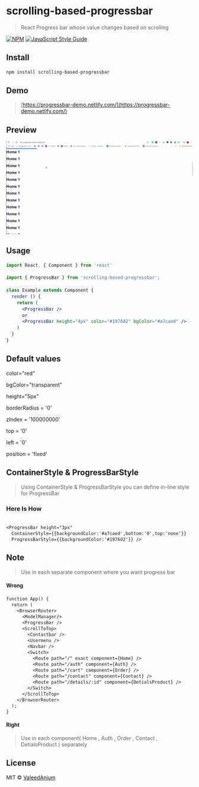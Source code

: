 # scrolling-based-progressbar

> React Progress bar whose value changes based on scrolling

[![NPM](https://img.shields.io/npm/v/scrolling-based-progressbar.svg)](https://www.npmjs.com/package/scrolling-based-progressbar) [![JavaScript Style Guide](https://img.shields.io/badge/code_style-standard-brightgreen.svg)](https://standardjs.com)

## Install

```bash
npm install scrolling-based-progressbar
```

## Demo

> [https://progressbar-demo.netlify.com/](https://progressbar-demo.netlify.com/)

## Preview

[![Demo Preview](https://github.com/ValeedAnjum/scrolling-based-progressbar-demo/blob/master/public/Anjum.gif?raw=true)](https://progressbar-demo.netlify.com/)

## Usage

```jsx
import React, { Component } from 'react'

import { ProgressBar } from 'scrolling-based-progressbar';

class Example extends Component {
  render () {
    return (
      <ProgressBar /> 
      or
      <ProgressBar height="4px" color="#1976d2" bgColor="#a7caed" />
    )
  }
}
```
## Default values

color="red"

bgColor="transparent"

height="5px"

borderRadius = '0'

zIndex = '100000000'

top = '0'

left = '0'

position = 'fixed'

## ContainerStyle & ProgressBarStyle

> Using ContainerStyle & ProgressBarStyle you can define in-line style for ProgressBar

### Here Is How

```

<ProgressBar height="3px"
  ContainerStyle={{backgroundColor:'#a7caed',bottom:'0',top:'none'}} 
  ProgressBarStyle={{backgroundColor:'#1976d2'}} />

```

## Note 
> Use <ProgressBar /> in each separate component where you want progress bar

#### Wrong
```
function App() {
  return (
    <BrowserRouter>
      <ModelManager/>
      <ProgressBar />
      <ScrollToTop>
        <Contactbar />
        <Usermenu />
        <Navbar />
        <Switch>
          <Route path="/" exact component={Home} />
          <Route path="/auth" component={Auth} />
          <Route path="/cart" component={Order} />
          <Route path="/contact" component={Contact} />
          <Route path="/details/:id" component={DetialsProduct} />
        </Switch>
      </ScrollToTop>
    </BrowserRouter>
  );
}
```
#### Right


>Use <ProgressBar /> in each component( Home , Auth , Order , Contact , DetialsProduct ) separately


## License

MIT © [ValeedAnjum](https://github.com/ValeedAnjum)
